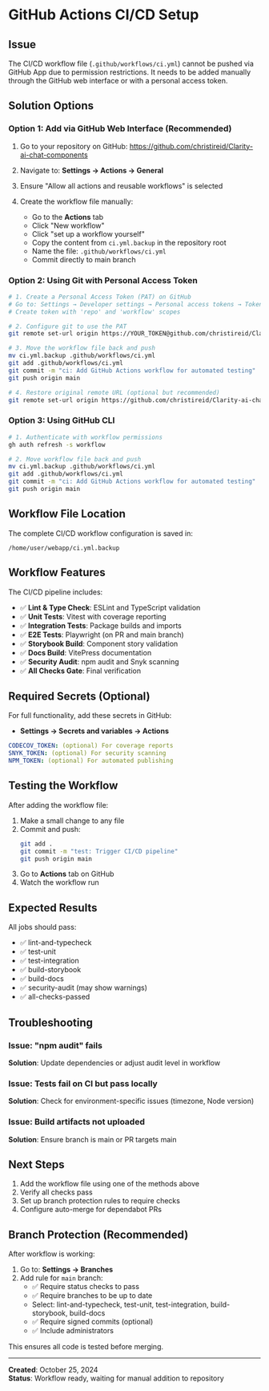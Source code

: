 # GitHub Actions CI/CD Setup

## Issue

The CI/CD workflow file (`.github/workflows/ci.yml`) cannot be pushed via GitHub App due to permission restrictions. It needs to be added manually through the GitHub web interface or with a personal access token.

## Solution Options

### Option 1: Add via GitHub Web Interface (Recommended)

1. Go to your repository on GitHub:
   https://github.com/christireid/Clarity-ai-chat-components

2. Navigate to: **Settings → Actions → General**

3. Ensure "Allow all actions and reusable workflows" is selected

4. Create the workflow file manually:
   - Go to the **Actions** tab
   - Click "New workflow"
   - Click "set up a workflow yourself"
   - Copy the content from `ci.yml.backup` in the repository root
   - Name the file: `.github/workflows/ci.yml`
   - Commit directly to main branch

### Option 2: Using Git with Personal Access Token

```bash
# 1. Create a Personal Access Token (PAT) on GitHub
# Go to: Settings → Developer settings → Personal access tokens → Tokens (classic)
# Create token with 'repo' and 'workflow' scopes

# 2. Configure git to use the PAT
git remote set-url origin https://YOUR_TOKEN@github.com/christireid/Clarity-ai-chat-components.git

# 3. Move the workflow file back and push
mv ci.yml.backup .github/workflows/ci.yml
git add .github/workflows/ci.yml
git commit -m "ci: Add GitHub Actions workflow for automated testing"
git push origin main

# 4. Restore original remote URL (optional but recommended)
git remote set-url origin https://github.com/christireid/Clarity-ai-chat-components.git
```

### Option 3: Using GitHub CLI

```bash
# 1. Authenticate with workflow permissions
gh auth refresh -s workflow

# 2. Move workflow file back and push
mv ci.yml.backup .github/workflows/ci.yml
git add .github/workflows/ci.yml
git commit -m "ci: Add GitHub Actions workflow for automated testing"
git push origin main
```

## Workflow File Location

The complete CI/CD workflow configuration is saved in:
```
/home/user/webapp/ci.yml.backup
```

## Workflow Features

The CI/CD pipeline includes:

- ✅ **Lint & Type Check**: ESLint and TypeScript validation
- ✅ **Unit Tests**: Vitest with coverage reporting
- ✅ **Integration Tests**: Package builds and imports
- ✅ **E2E Tests**: Playwright (on PR and main branch)
- ✅ **Storybook Build**: Component story validation
- ✅ **Docs Build**: VitePress documentation
- ✅ **Security Audit**: npm audit and Snyk scanning
- ✅ **All Checks Gate**: Final verification

## Required Secrets (Optional)

For full functionality, add these secrets in GitHub:
- **Settings → Secrets and variables → Actions**

```yaml
CODECOV_TOKEN: (optional) For coverage reports
SNYK_TOKEN: (optional) For security scanning
NPM_TOKEN: (optional) For automated publishing
```

## Testing the Workflow

After adding the workflow file:

1. Make a small change to any file
2. Commit and push:
   ```bash
   git add .
   git commit -m "test: Trigger CI/CD pipeline"
   git push origin main
   ```
3. Go to **Actions** tab on GitHub
4. Watch the workflow run

## Expected Results

All jobs should pass:
- ✅ lint-and-typecheck
- ✅ test-unit
- ✅ test-integration
- ✅ build-storybook
- ✅ build-docs
- ✅ security-audit (may show warnings)
- ✅ all-checks-passed

## Troubleshooting

### Issue: "npm audit" fails
**Solution**: Update dependencies or adjust audit level in workflow

### Issue: Tests fail on CI but pass locally
**Solution**: Check for environment-specific issues (timezone, Node version)

### Issue: Build artifacts not uploaded
**Solution**: Ensure branch is main or PR targets main

## Next Steps

1. Add the workflow file using one of the methods above
2. Verify all checks pass
3. Set up branch protection rules to require checks
4. Configure auto-merge for dependabot PRs

## Branch Protection (Recommended)

After workflow is working:

1. Go to: **Settings → Branches**
2. Add rule for `main` branch:
   - ✅ Require status checks to pass
   - ✅ Require branches to be up to date
   - Select: lint-and-typecheck, test-unit, test-integration, build-storybook, build-docs
   - ✅ Require signed commits (optional)
   - ✅ Include administrators

This ensures all code is tested before merging.

---

**Created**: October 25, 2024  
**Status**: Workflow ready, waiting for manual addition to repository

